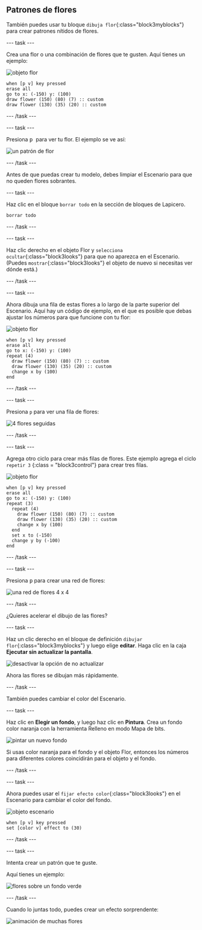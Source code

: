 ## Patrones de flores

También puedes usar tu bloque `dibuja flor`{:class="block3myblocks"} para crear patrones nítidos de flores.

\--- task \---

Crea una flor o una combinación de flores que te gusten. Aquí tienes un ejemplo:

![objeto flor](images/flower-sprite.png)

```blocks3
when [p v] key pressed
erase all
go to x: (-150) y: (100)
draw flower (150) (80) (7) :: custom
draw flower (130) (35) (20) :: custom
```

\--- /task \---

\--- task \---

Presiona <kbd> p </kbd> para ver tu flor. El ejemplo se ve así:

![un patrón de flor](images/flower-for-pattern-example.png)

\--- /task \---

Antes de que puedas crear tu modelo, debes limpiar el Escenario para que no queden flores sobrantes.

\--- task \---

Haz clic en el bloque `borrar todo` en la sección de bloques de Lapicero.

```blocks3
borrar todo
```

\--- /task \---

\--- task \---

Haz clic derecho en el objeto Flor y `selecciona ocultar`{:class="block3looks"} para que no aparezca en el Escenario. (Puedes `mostrar`{:class="block3looks"} el objeto de nuevo si necesitas ver dónde está.)

\--- /task \---

\--- task \---

Ahora dibuja una fila de estas flores a lo largo de la parte superior del Escenario. Aquí hay un código de ejemplo, en el que es posible que debas ajustar los números para que funcione con tu flor:

![objeto flor](images/flower-sprite.png)

```blocks3
when [p v] key pressed
erase all
go to x: (-150) y: (100)
repeat (4) 
  draw flower (150) (80) (7) :: custom
  draw flower (130) (35) (20) :: custom
  change x by (100)
end
```

\--- /task \---

\--- task \---

Presiona `p` para ver una fila de flores:

![4 flores seguidas](images/flower-pattern-row-example.png)

\--- /task \---

\--- task \---

Agrega otro ciclo para crear más filas de flores. Este ejemplo agrega el ciclo ` repetir 3 ` {:class = "block3control"} para crear tres filas.

![objeto flor](images/flower-sprite.png)

```blocks3
when [p v] key pressed
erase all
go to x: (-150) y: (100)
repeat (3) 
  repeat (4) 
    draw flower (150) (80) (7) :: custom
    draw flower (130) (35) (20) :: custom
    change x by (100)
  end
  set x to (-150)
  change y by (-100)
end
```

\--- /task \---

\--- task \---

Presiona <kbd>p</kbd> para crear una red de flores:

![una red de flores 4 x 4](images/flower-pattern-rows-example.png)

\--- /task \---

¿Quieres acelerar el dibujo de las flores?

\--- task \---

Haz un clic derecho en el bloque de definición `dibujar flor`{:class="block3myblocks"} y luego elige **editar**. Haga clic en la caja **Ejecutar sin actualizar la pantalla**.

![desactivar la opción de no actualizar](images/flower-no-refresh.png)

Ahora las flores se dibujan más rápidamente.

\--- /task \---

También puedes cambiar el color del Escenario.

\--- task \---

Haz clic en **Elegir un fondo**, y luego haz clic en **Pintura**. Crea un fondo color naranja con la herramienta Relleno en modo Mapa de bits.

![pintar un nuevo fondo](images/flower-orange-backdrop.png)

Si usas color naranja para el fondo y el objeto Flor, entonces los números para diferentes colores coincidirán para el objeto y el fondo.

\--- /task \---

\--- task \---

Ahora puedes usar el `fijar efecto color`{:class="block3looks"} en el Escenario para cambiar el color del fondo.

![objeto escenario](images/stage-sprite.png)

```blocks3
when [p v] key pressed
set [color v] effect to (30)
```

\--- /task \---

\--- task \---

Intenta crear un patrón que te guste.

Aquí tienes un ejemplo:

![flores sobre un fondo verde](images/flower-pattern-background.png)

\--- /task \---

Cuando lo juntas todo, puedes crear un efecto sorprendente:

![animación de muchas flores](images/flower-gen-example.gif)